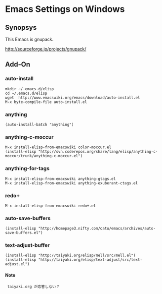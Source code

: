 # Emacs Settings on Windows

## Synopsys

This Emacs is gnupack.

<http://sourceforge.jp/projects/gnupack/>

## Add-On

### auto-install

    mkdir ~/.emacs.d/elisp
    cd ~/.emacs.d/elisp
    wget  http://www.emacswiki.org/emacs/download/auto-install.el
    M-x byte-compile-file auto-install.el

### anything

    (auto-install-batch "anything")

### anything-c-moccur

    M-x install-elisp-from-emacswiki color-moccur.el
    (install-elisp "http://svn.coderepos.org/share/lang/elisp/anything-c-moccur/trunk/anything-c-moccur.el")

### anything-for-tags

    M-x install-elisp-from-emacswiki anything-gtags.el
    M-x install-elisp-from-emacswiki anything-exuberant-ctags.el

### redo+

    M-x install-elisp-from-emacswiki redo+.el

### auto-save-buffers

    (install-elisp "http://homepage3.nifty.com/oatu/emacs/archives/auto-save-buffers.el")

### text-adjust-buffer

    (install-elisp "http://taiyaki.org/elisp/mell/src/mell.el")
    (install-elisp "http://taiyaki.org/elisp/text-adjust/src/text-adjust.el")

#### Note
     taiyaki.org が応答しない？

